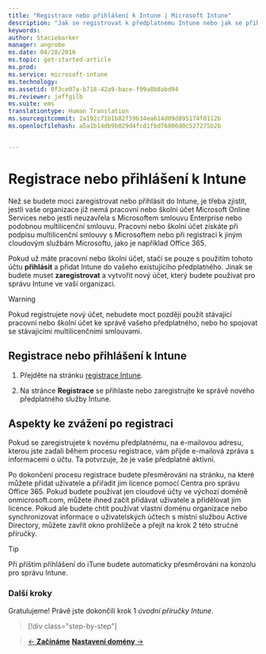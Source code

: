 ```yaml
---
title: "Registrace nebo přihlášení k Intune | Microsoft Intune"
description: "Jak se registrovat k předplatnému Intune nebo jak se přihlásit, pokud už předplatné máte"
keywords: 
author: Staciebarker
manager: angrobe
ms.date: 04/28/2016
ms.topic: get-started-article
ms.prod: 
ms.service: microsoft-intune
ms.technology: 
ms.assetid: 0f3ce07a-b718-42a9-bace-f99a8b8abd94
ms.reviewer: jeffgilb
ms.suite: ems
translationtype: Human Translation
ms.sourcegitcommit: 2a192c71b1b82f59b34ea614d09d895174f8112b
ms.openlocfilehash: a5a1b14db9b029d4fcd1fbd76806d0c527275b2b


---
```



# Registrace nebo přihlášení k Intune
Než se budete moci zaregistrovat nebo přihlásit do Intune, je třeba zjistit, jestli vaše organizace již nemá pracovní nebo školní účet Microsoft Online Services nebo jestli neuzavřela s Microsoftem smlouvu Enterprise nebo podobnou multilicenční smlouvu. Pracovní nebo školní účet získáte při podpisu multilicenční smlouvy s Microsoftem nebo při registraci k jiným cloudovým službám Microsoftu, jako je například Office 365.

Pokud už máte pracovní nebo školní účet, stačí se pouze s použitím tohoto účtu **přihlásit** a přidat Intune do vašeho existujícího předplatného. Jinak se budete muset **zaregistrovat** a vytvořit nový účet, který budete používat pro správu Intune ve vaší organizaci.

>[!WARNING]
>Pokud registrujete nový účet, nebudete moct později použít stávající pracovní nebo školní účet ke správě vašeho předplatného, nebo ho spojovat se stávajícími multilicenčními smlouvami.

## Registrace nebo přihlášení k Intune

1.  Přejděte na stránku [registrace Intune](https://portal.office.com/Signup/Signup.aspx?OfferId=40BE278A-DFD1-470a-9EF7-9F2596EA7FF9&dl=INTUNE_A&ali=1#0%20).

2.  Na stránce **Registrace** se přihlaste nebo zaregistrujte ke správě nového předplatného služby Intune.

## Aspekty ke zvážení po registraci
Pokud se zaregistrujete k novému předplatnému, na e-mailovou adresu, kterou jste zadali během procesu registrace, vám přijde e-mailová zpráva s informacemi o účtu. Ta potvrzuje, že je vaše předplatné aktivní.

Po dokončení procesu registrace budete přesměrováni na stránku, na které můžete přidat uživatele a přiřadit jim licence pomocí Centra pro správu Office 365. Pokud budete používat jen cloudové účty ve výchozí doméně onmicrosoft.com, můžete ihned začít přidávat uživatele a přidělovat jim licence. Pokud ale budete chtít používat vlastní doménu organizace nebo synchronizovat informace o uživatelských účtech s místní službou Active Directory, můžete zavřít okno prohlížeče a přejít na krok 2 této stručné příručky.

>[!TIP]
> Při příštím přihlášení do iTune budete automaticky přesměrováni na konzolu pro správu Intune.

### Další kroky
Gratulujeme! Právě jste dokončili krok 1 *úvodní příručky Intune*.

>[!div class="step-by-step"]

>[&larr; **Začínáme**](.\start-with-a-paid-subscription-to-microsoft-intune.md)     [**Nastavení domény** &rarr;](.\start-with-a-paid-subscription-to-microsoft-intune-step-2.md)  



<!--HONumber=Jul16_HO4-->


